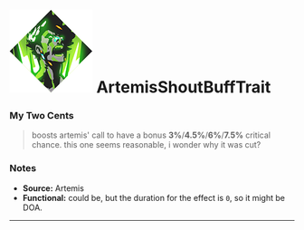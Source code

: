 # ![](BoonIcons/Artemis_04_Large.png) ArtemisShoutBuffTrait 

### My Two Cents
>boosts artemis' call to have a bonus **3%**/**4.5%**/**6%**/**7.5%** critical chance. this one seems reasonable, i wonder why it was cut?

### Notes
* **Source:** Artemis
* **Functional:** could be, but the duration for the effect is `0`, so it might be DOA.

---
